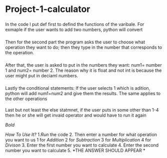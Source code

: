 # Project-1-calculator


### 
In the code I put def first to defind the functions of the varibale. For exmaple if the user wants to add two numbers, python will convert  

### 
Then for the second part the program asks the user to choose what operation they want to do; then they type in the number that corresponds to the operation.  

### 
After that, the user is asked to put in the numbers they want: num1= number 1 and num2= number 2. The reason why it is float and not int is because the user might put in deciaml numbers.

### 
Lastly the conditional statements: If the user selects 1 which is adition, python will add num1+num2 and give them the results. The same applies to the other operations

#### 
Last but not least the else statmnet, if the user puts in some other than 1-4 then he or she will get invaid operator and would have to run it again

*Bold*

*How To Use It?*
  1.*Run* the code
  2. Then enter a number for what operation you want to us
      1 for *Addition*
      2 for *Subtraction*
      3 for *Multiplication*
      4 for *Divison*
  3. Enter the first number you want to calculate
  4. Enter the second number you want to calculate
  5. *THE ANSWER SHOULD APPEAR *

  
     

